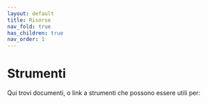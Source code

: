 ```yaml
---
layout: default
title: Risorse 
nav_fold: true 
has_children: true
nav_order: 1
---
```


# Strumenti 
Qui trovi documenti, o link a strumenti che possono essere utili per:
